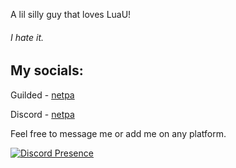 A lil silly guy that loves LuaU!

###### I hate it.

## My socials:
Guilded - [netpa](https://www.guilded.gg/u/netpa)

Discord - [netpa](https://discord.com/users/757494097375264830)

Feel free to message me or add me on any platform.

[![Discord Presence](https://lanyard.cnrad.dev/api/757494097375264830?animated=false&showDisplayName=true&hideTimestamp=false&bg=00030f)](https://discord.com/users/757494097375264830)
